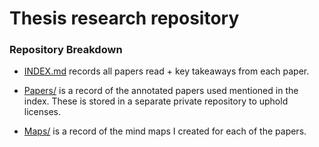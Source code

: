 # Thesis research repository

### Repository Breakdown

- [INDEX.md](./INDEX.md) records all papers read + key takeaways from each paper.

- [Papers/](./Papers/) is a record of the annotated papers used mentioned in the index. 
These is stored in a separate private repository to uphold licenses.

- [Maps/](./Maps/) is a record of the mind maps I created for each of the papers.
